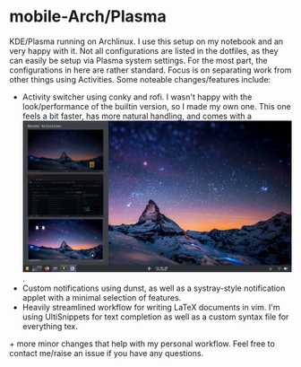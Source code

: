 # mobile-Arch/Plasma

KDE/Plasma running on Archlinux. I use this setup on my notebook and an very happy with it. Not all configurations are listed in the dotfiles, as they can easily be setup via Plasma system settings. For the most part, the configurations in here are rather standard. Focus is on separating work from other things using Activities. Some noteable changes/features include:

* Activity switcher using conky and rofi. I wasn't happy with the look/performance of the builtin version, so I made my own one. This one feels a bit faster, has more natural handling, and comes with a ![live desktop preview](examples/ActivitySwitcher.png).
* Custom notifications using dunst, as well as a systray-style notification applet with a minimal selection of features.
* Heavily streamlined workflow for writing LaTeX documents in vim. I'm using UltiSnippets for text completion as well as a custom syntax file for everything tex.

\+ more minor changes that help with my personal workflow. Feel free to contact me/raise an issue if you have any questions.